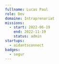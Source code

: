 ```yaml
---
fullname: Lucas Paul
role: Dev
domaine: Intraprenariat
missions:
  - start: 2022-06-19
    end: 2022-11-19
    status: admin
startups:
  - aidantsconnect
badges:
  - segur
---
```


